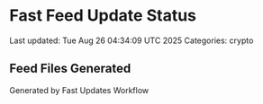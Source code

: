 # Fast Feed Update Status
Last updated: Tue Aug 26 04:34:09 UTC 2025
Categories: crypto

## Feed Files Generated

Generated by Fast Updates Workflow
